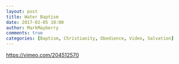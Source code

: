 ```yaml
---
layout: post
title: Water Baptism
date: 2017-02-05 18:00
author: MarkMayberry
comments: true
categories: [Baptism, Christianity, Obedience, Video, Salvation]
---
```

https://vimeo.com/204512570
